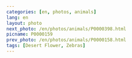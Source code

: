```yaml
---
categories: [en, photos, animals]
lang: en
layout: photo
next_photo: /en/photos/animals/P0000398.html
picname: P0000159
prev_photo: /en/photos/animals/P0000158.html
tags: [Desert Flower, Zebras]
---
```

